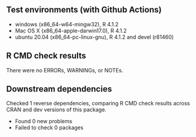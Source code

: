 ## Test environments (with Github Actions)

* windows (x86_64-w64-mingw32), R 4.1.2
* Mac OS X (x86_64-apple-darwin17.0), R 4.1.2
* ubuntu 20.04 (x86_64-pc-linux-gnu), R 4.1.2 and devel (r81460)

## R CMD check results
There were no ERRORs, WARNINGs, or NOTEs.

## Downstream dependencies
Checked 1 reverse dependencies, comparing R CMD check results across CRAN and dev versions of this package.

 * Found 0 new problems
 * Failed to check 0 packages
